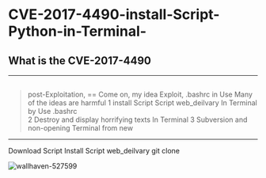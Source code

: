 # CVE-2017-4490-install-Script-Python-in-Terminal-
## What is the CVE-2017-4490
--------------------------------
## 
> post-Exploitation, == Come on, my idea Exploit, .bashrc in Use Many of the ideas are harmful 
1 install Script Script web_deilvary In Terminal by Use .bashrc  
2 Destroy and display horrifying texts In Terminal
3 Subversion and non-opening Terminal from new
-------------------------
Download Script Install Script web_deilvary
git clone 

![wallhaven-527599](https://user-images.githubusercontent.com/25440152/27975886-2399c64e-6332-11e7-8c88-8a130a907b37.jpg)
